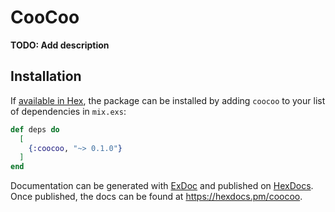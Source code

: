 # CooCoo

**TODO: Add description**

## Installation

If [available in Hex](https://hex.pm/docs/publish), the package can be installed
by adding `coocoo` to your list of dependencies in `mix.exs`:

```elixir
def deps do
  [
    {:coocoo, "~> 0.1.0"}
  ]
end
```

Documentation can be generated with [ExDoc](https://github.com/elixir-lang/ex_doc)
and published on [HexDocs](https://hexdocs.pm). Once published, the docs can
be found at <https://hexdocs.pm/coocoo>.

